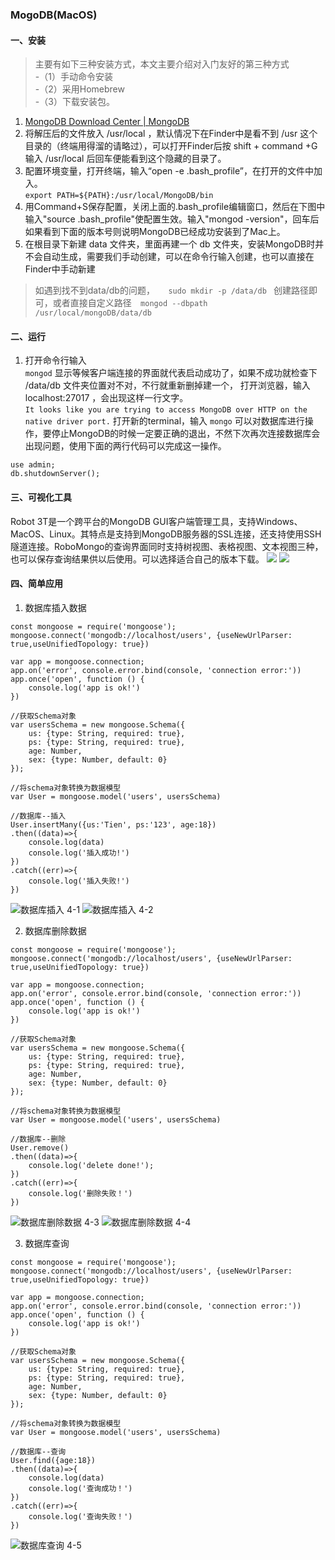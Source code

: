 
### MogoDB(MacOS)
#### 一、安装
> 主要有如下三种安装方式，本文主要介绍对入门友好的第三种方式   
> -（1）手动命令安装   
> -（2）采用Homebrew   
> -（3）下载安装包。   
   
1. [MongoDB Download Center | MongoDB](https://www.mongodb.com/download-center?jmp=nav#community)   
2. 将解压后的文件放入 /usr/local ，默认情况下在Finder中是看不到 /usr 这个目录的（终端用得溜的请略过），可以打开Finder后按 shift + command +G 输入 /usr/local 后回车便能看到这个隐藏的目录了。   
3. 配置环境变量，打开终端，输入“open -e .bash_profile”，在打开的文件中加入。   
```export PATH=${PATH}:/usr/local/MongoDB/bin```   
4. 用Command+S保存配置，关闭上面的.bash_profile编辑窗口，然后在下图中输入"source .bash_profile"使配置生效。输入"mongod -version"，回车后如果看到下面的版本号则说明MongoDB已经成功安装到了Mac上。   
5. 在根目录下新建 data 文件夹，里面再建一个 db 文件夹，安装MongoDB时并不会自动生成，需要我们手动创建，可以在命令行输入创建，也可以直接在Finder中手动新建   
> 如遇到找不到data/db的问题，```    sudo mkdir -p /data/db  ``` 创建路径即可，或者直接自定义路径```   mongod --dbpath /usr/local/mongoDB/data/db    ```   
#### 二、运行
1. 打开命令行输入   
```mongod```
显示等候客户端连接的界面就代表启动成功了，如果不成功就检查下 /data/db 文件夹位置对不对，不行就重新删掉建一个， 打开浏览器，输入localhost:27017 ，会出现这样一行文字。   
```It looks like you are trying to access MongoDB over HTTP on the native driver port.```
打开新的terminal，输入
```mongo```
可以对数据库进行操作，要停止MongoDB的时候一定要正确的退出，不然下次再次连接数据库会出现问题，使用下面的两行代码可以完成这一操作。   
```
use admin;
db.shutdownServer();
```
#### 三、可视化工具
Robot 3T是一个跨平台的MongoDB GUI客户端管理工具，支持Windows、MacOS、Linux。其特点是支持到MongoDB服务器的SSL连接，还支持使用SSH隧道连接。RoboMongo的查询界面同时支持树视图、表格视图、文本视图三种，也可以保存查询结果供以后使用。可以选择适合自己的版本下载。
![](https://tva1.sinaimg.cn/large/006y8mN6ly1g7tjg6wbn0j312c0lndh7.jpg)
![](https://tva1.sinaimg.cn/large/006y8mN6ly1g7tjg6nfoej31290lnq3i.jpg)

#### 四、简单应用
1. 数据库插入数据
```
const mongoose = require('mongoose');
mongoose.connect('mongodb://localhost/users', {useNewUrlParser: true,useUnifiedTopology: true})

var app = mongoose.connection;
app.on('error', console.error.bind(console, 'connection error:'))
app.once('open', function () {
    console.log('app is ok!')
})

//获取Schema对象
var usersSchema = new mongoose.Schema({
    us: {type: String, required: true},
    ps: {type: String, required: true},
    age: Number,
    sex: {type: Number, default: 0}
});

//将schema对象转换为数据模型
var User = mongoose.model('users', usersSchema)

//数据库--插入
User.insertMany({us:'Tien', ps:'123', age:18})
.then((data)=>{
    console.log(data)
    console.log('插入成功!')
})
.catch((err)=>{
    console.log('插入失败!')
})
```
![数据库插入 4-1](https://tva1.sinaimg.cn/large/006y8mN6ly1g7tjtym2pyj30wy0bu74d.jpg)
![数据库插入 4-2](https://tva1.sinaimg.cn/large/006y8mN6ly1g7tjtyu6s0j31oi0fot9i.jpg)

2. 数据库删除数据
```
const mongoose = require('mongoose');
mongoose.connect('mongodb://localhost/users', {useNewUrlParser: true,useUnifiedTopology: true})

var app = mongoose.connection;
app.on('error', console.error.bind(console, 'connection error:'))
app.once('open', function () {
    console.log('app is ok!')
})

//获取Schema对象
var usersSchema = new mongoose.Schema({
    us: {type: String, required: true},
    ps: {type: String, required: true},
    age: Number,
    sex: {type: Number, default: 0}
});

//将schema对象转换为数据模型
var User = mongoose.model('users', usersSchema)

//数据库--删除
User.remove()
.then((data)=>{
    console.log('delete done!');
})
.catch((err)=>{
    console.log('删除失败！')
})
```
![数据库删除数据 4-3](https://tva1.sinaimg.cn/large/006y8mN6ly1g7tk0ufb45j30x00byaa1.jpg)
![数据库删除数据 4-4](https://tva1.sinaimg.cn/large/006y8mN6ly1g7tk0ungbgj31ok0gs3zd.jpg)

3. 数据库查询
```
const mongoose = require('mongoose');
mongoose.connect('mongodb://localhost/users', {useNewUrlParser: true,useUnifiedTopology: true})

var app = mongoose.connection;
app.on('error', console.error.bind(console, 'connection error:'))
app.once('open', function () {
    console.log('app is ok!')
})

//获取Schema对象
var usersSchema = new mongoose.Schema({
    us: {type: String, required: true},
    ps: {type: String, required: true},
    age: Number,
    sex: {type: Number, default: 0}
});

//将schema对象转换为数据模型
var User = mongoose.model('users', usersSchema)

//数据库--查询
User.find({age:18})
.then((data)=>{
    console.log(data)
    console.log('查询成功！')
})
.catch((err)=>{
    console.log('查询失败！')
})
```
![数据库查询 4-5](https://tva1.sinaimg.cn/large/006y8mN6ly1g7tk7nm5ruj30wz0c2jrh.jpg)
